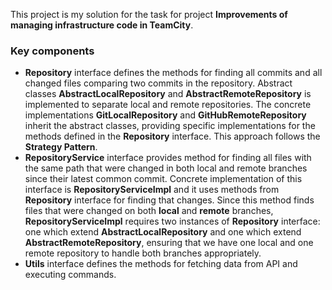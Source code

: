 This project is my solution for the task for project **Improvements of managing infrastructure code in TeamCity**.

### Key components
- **Repository** interface defines the methods for finding all commits and all changed files comparing two commits in the repository.
  Abstract classes **AbstractLocalRepository** and **AbstractRemoteRepository** is implemented to separate local and remote repositories.
  The concrete implementations **GitLocalRepository** and **GitHubRemoteRepository** inherit the abstract classes, providing specific
  implementations for the methods defined in the **Repository** interface.
  This approach follows the **Strategy Pattern**.
- **RepositoryService** interface provides method for finding all files with the same path that were changed in both local and remote branches
  since their latest common commit. Concrete implementation of this interface is **RepositoryServiceImpl** and it uses methods from **Repository**
  interface for finding that changes. Since this method finds files that were changed on both **local** and **remote** branches, **RepositoryServiceImpl**
  requires two instances of **Repository** interface: one which extend **AbstractLocalRepository** and one which extend **AbstractRemoteRepository**, ensuring
  that we have one local and one remote repository to handle both branches appropriately.
- **Utils** interface defines the methods for fetching data from API and executing commands.
